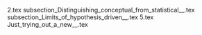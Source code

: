 2.tex
subsection_Distinguishing_conceptual_from_statistical__.tex
subsection_Limits_of_hypothesis_driven__.tex
5.tex
Just_trying_out_a_new__.tex